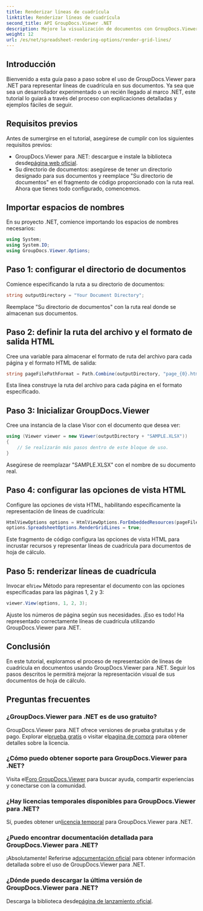 ```yaml
---
title: Renderizar líneas de cuadrícula
linktitle: Renderizar líneas de cuadrícula
second_title: API GroupDocs.Viewer .NET
description: Mejore la visualización de documentos con GroupDocs.Viewer para .NET. Renderiza líneas de cuadrícula sin esfuerzo. ¡Pruebe la prueba gratuita ahora! #Documentos de grupo #Visor
weight: 12
url: /es/net/spreadsheet-rendering-options/render-grid-lines/
---
```

## Introducción
Bienvenido a esta guía paso a paso sobre el uso de GroupDocs.Viewer para .NET para representar líneas de cuadrícula en sus documentos. Ya sea que sea un desarrollador experimentado o un recién llegado al marco .NET, este tutorial lo guiará a través del proceso con explicaciones detalladas y ejemplos fáciles de seguir.
## Requisitos previos
Antes de sumergirse en el tutorial, asegúrese de cumplir con los siguientes requisitos previos:
-  GroupDocs.Viewer para .NET: descargue e instale la biblioteca desde[página web oficial](https://releases.groupdocs.com/viewer/net/).
- Su directorio de documentos: asegúrese de tener un directorio designado para sus documentos y reemplace "Su directorio de documentos" en el fragmento de código proporcionado con la ruta real.
Ahora que tienes todo configurado, comencemos.
## Importar espacios de nombres
En su proyecto .NET, comience importando los espacios de nombres necesarios:
```csharp
using System;
using System.IO;
using GroupDocs.Viewer.Options;
```
## Paso 1: configurar el directorio de documentos
Comience especificando la ruta a su directorio de documentos:
```csharp
string outputDirectory = "Your Document Directory";
```
Reemplace "Su directorio de documentos" con la ruta real donde se almacenan sus documentos.
## Paso 2: definir la ruta del archivo y el formato de salida HTML
Cree una variable para almacenar el formato de ruta del archivo para cada página y el formato HTML de salida:
```csharp
string pageFilePathFormat = Path.Combine(outputDirectory, "page_{0}.html");
```
Esta línea construye la ruta del archivo para cada página en el formato especificado.
## Paso 3: Inicializar GroupDocs.Viewer
Cree una instancia de la clase Visor con el documento que desea ver:
```csharp
using (Viewer viewer = new Viewer(outputDirectory + "SAMPLE.XLSX"))
{
    // Se realizarán más pasos dentro de este bloque de uso.
}
```
Asegúrese de reemplazar "SAMPLE.XLSX" con el nombre de su documento real.
## Paso 4: configurar las opciones de vista HTML
Configure las opciones de vista HTML, habilitando específicamente la representación de líneas de cuadrícula:
```csharp
HtmlViewOptions options = HtmlViewOptions.ForEmbeddedResources(pageFilePathFormat);
options.SpreadsheetOptions.RenderGridLines = true;
```
Este fragmento de código configura las opciones de vista HTML para incrustar recursos y representar líneas de cuadrícula para documentos de hoja de cálculo.
## Paso 5: renderizar líneas de cuadrícula
 Invocar el`View` Método para representar el documento con las opciones especificadas para las páginas 1, 2 y 3:
```csharp
viewer.View(options, 1, 2, 3);
```
Ajuste los números de página según sus necesidades.
¡Eso es todo! Ha representado correctamente líneas de cuadrícula utilizando GroupDocs.Viewer para .NET.
## Conclusión
En este tutorial, exploramos el proceso de representación de líneas de cuadrícula en documentos usando GroupDocs.Viewer para .NET. Seguir los pasos descritos le permitirá mejorar la representación visual de sus documentos de hoja de cálculo.
## Preguntas frecuentes
### ¿GroupDocs.Viewer para .NET es de uso gratuito?
 GroupDocs.Viewer para .NET ofrece versiones de prueba gratuitas y de pago. Explorar el[prueba gratis](https://releases.groupdocs.com/) o visitar el[pagina de compra](https://purchase.groupdocs.com/buy) para obtener detalles sobre la licencia.
### ¿Cómo puedo obtener soporte para GroupDocs.Viewer para .NET?
 Visita el[Foro GroupDocs.Viewer](https://forum.groupdocs.com/c/viewer/9) para buscar ayuda, compartir experiencias y conectarse con la comunidad.
### ¿Hay licencias temporales disponibles para GroupDocs.Viewer para .NET?
 Sí, puedes obtener un[licencia temporal](https://purchase.groupdocs.com/temporary-license/) para GroupDocs.Viewer para .NET.
### ¿Puedo encontrar documentación detallada para GroupDocs.Viewer para .NET?
 ¡Absolutamente! Referirse a[documentación oficial](https://tutorials.groupdocs.com/viewer/net/) para obtener información detallada sobre el uso de GroupDocs.Viewer para .NET.
### ¿Dónde puedo descargar la última versión de GroupDocs.Viewer para .NET?
 Descarga la biblioteca desde[página de lanzamiento oficial](https://releases.groupdocs.com/viewer/net/).